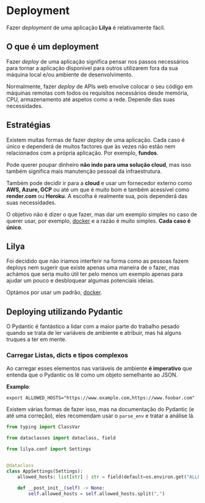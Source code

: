 # Deployment

Fazer *deployment* de uma aplicação **Lilya** é relativamente fácil.

## O que é um deployment

Fazer *deploy* de uma aplicação significa pensar nos passos necessários para tornar a aplicação disponível para outros utilizarem
fora da sua máquina local e/ou ambiente de desenvolvimento.

Normalmente, fazer *deploy* de APIs web envolve colocar o seu código em máquinas remotas com todos os requisitos necessários
desde memória, CPU, armazenamento até aspetos como a rede. Depende das suas necessidades.

## Estratégias

Existem muitas formas de fazer *deploy* de uma aplicação. Cada caso é único e dependerá de muitos factores que
às vezes não estão nem relacionados com a própria aplicação. Por exemplo, **fundos**.

Pode querer poupar dinheiro **não indo para uma solução cloud**, mas isso também significa mais manutenção pessoal da infraestrutura.

Também pode decidir ir para a **cloud** e usar um fornecedor externo como **AWS, Azure, GCP** ou até um que
é muito bom e também acessível como **render.com** ou **Heroku**. A escolha é realmente sua, pois dependerá das suas necessidades.

O objetivo não é dizer o que fazer, mas dar um exemplo simples no caso de querer usar, por exemplo,
[docker](./docker.md) e a razão é muito simples. **Cada caso é único**.

## Lilya

Foi decidido que não iriamos interferir na forma como as pessoas fazem deploys nem sugerir que existe apenas
uma maneira de o fazer, mas achámos que seria muito útil ter pelo menos um exemplo apenas para ajudar um pouco e
desbloquear algumas potenciais ideias.

Optámos por usar um padrão, [docker](./docker.md).

## Deploying utilizando Pydantic

O Pydantic é fantástico a lidar com a maior parte do trabalho pesado quando se trata de ler variáveis de ambiente e
atribuir, mas há alguns truques a ter em mente.

### Carregar Listas, dicts e tipos complexos

Ao carregar esses elementos nas variáveis de ambiente **é imperativo** que entenda que o Pydantic os lê
como um objeto semelhante ao JSON.

**Examplo**:

```shell
export ALLOWED_HOSTS="https://www.example.com,https://www.foobar.com"
```

Existem várias formas de fazer isso, mas na documentação do Pydantic (e até uma correção), eles recomendam usar o
`parse_env` e tratar a análise lá.

```python
from typing import ClassVar

from dataclasses import dataclass, field

from lilya.conf import Settings


@dataclass
class AppSettings(Settings):
    allowed_hosts: list[str] | str = field(default=os.environ.get("ALLOWED_HOSTS", []))

    def __post_init__(self) -> None:
        self.allowed_hosts = self.allowed_hosts.split(",")

```
